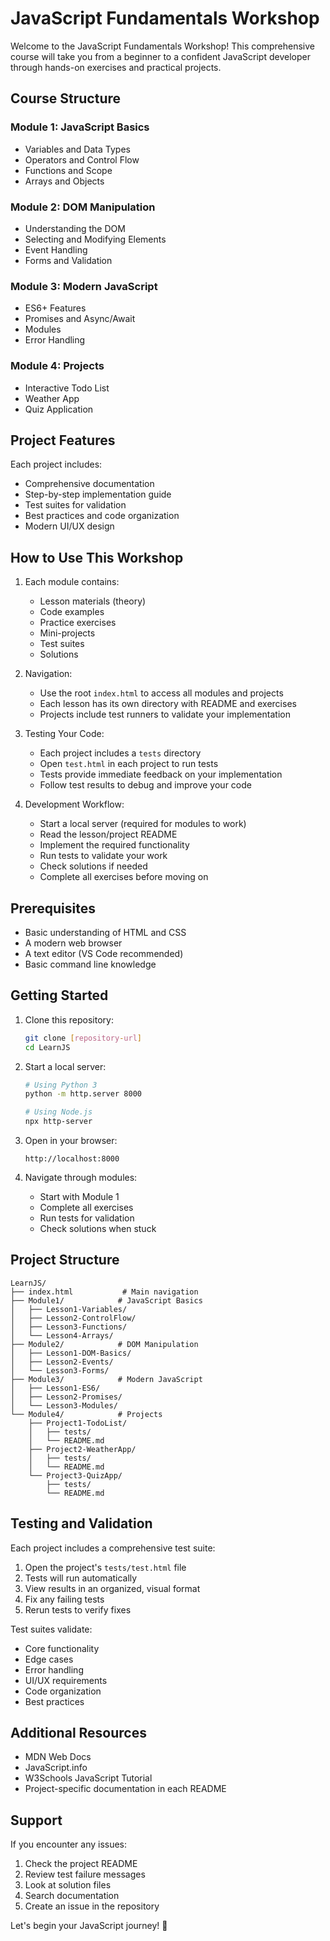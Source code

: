 # JavaScript Fundamentals Workshop

Welcome to the JavaScript Fundamentals Workshop! This comprehensive course will take you from a beginner to a confident JavaScript developer through hands-on exercises and practical projects.

## Course Structure

### Module 1: JavaScript Basics
- Variables and Data Types
- Operators and Control Flow
- Functions and Scope
- Arrays and Objects

### Module 2: DOM Manipulation
- Understanding the DOM
- Selecting and Modifying Elements
- Event Handling
- Forms and Validation

### Module 3: Modern JavaScript
- ES6+ Features
- Promises and Async/Await
- Modules
- Error Handling

### Module 4: Projects
- Interactive Todo List
- Weather App
- Quiz Application

## Project Features

Each project includes:
- Comprehensive documentation
- Step-by-step implementation guide
- Test suites for validation
- Best practices and code organization
- Modern UI/UX design

## How to Use This Workshop

1. Each module contains:
   - Lesson materials (theory)
   - Code examples
   - Practice exercises
   - Mini-projects
   - Test suites
   - Solutions

2. Navigation:
   - Use the root `index.html` to access all modules and projects
   - Each lesson has its own directory with README and exercises
   - Projects include test runners to validate your implementation

3. Testing Your Code:
   - Each project includes a `tests` directory
   - Open `test.html` in each project to run tests
   - Tests provide immediate feedback on your implementation
   - Follow test results to debug and improve your code

4. Development Workflow:
   - Start a local server (required for modules to work)
   - Read the lesson/project README
   - Implement the required functionality
   - Run tests to validate your work
   - Check solutions if needed
   - Complete all exercises before moving on

## Prerequisites
- Basic understanding of HTML and CSS
- A modern web browser
- A text editor (VS Code recommended)
- Basic command line knowledge

## Getting Started

1. Clone this repository:
   ```bash
   git clone [repository-url]
   cd LearnJS
   ```

2. Start a local server:
   ```bash
   # Using Python 3
   python -m http.server 8000

   # Using Node.js
   npx http-server
   ```

3. Open in your browser:
   ```
   http://localhost:8000
   ```

4. Navigate through modules:
   - Start with Module 1
   - Complete all exercises
   - Run tests for validation
   - Check solutions when stuck

## Project Structure
```
LearnJS/
├── index.html           # Main navigation
├── Module1/            # JavaScript Basics
│   ├── Lesson1-Variables/
│   ├── Lesson2-ControlFlow/
│   ├── Lesson3-Functions/
│   └── Lesson4-Arrays/
├── Module2/            # DOM Manipulation
│   ├── Lesson1-DOM-Basics/
│   ├── Lesson2-Events/
│   └── Lesson3-Forms/
├── Module3/            # Modern JavaScript
│   ├── Lesson1-ES6/
│   ├── Lesson2-Promises/
│   └── Lesson3-Modules/
└── Module4/            # Projects
    ├── Project1-TodoList/
    │   ├── tests/
    │   └── README.md
    ├── Project2-WeatherApp/
    │   ├── tests/
    │   └── README.md
    └── Project3-QuizApp/
        ├── tests/
        └── README.md
```

## Testing and Validation

Each project includes a comprehensive test suite:
1. Open the project's `tests/test.html` file
2. Tests will run automatically
3. View results in an organized, visual format
4. Fix any failing tests
5. Rerun tests to verify fixes

Test suites validate:
- Core functionality
- Edge cases
- Error handling
- UI/UX requirements
- Code organization
- Best practices

## Additional Resources
- MDN Web Docs
- JavaScript.info
- W3Schools JavaScript Tutorial
- Project-specific documentation in each README

## Support
If you encounter any issues:
1. Check the project README
2. Review test failure messages
3. Look at solution files
4. Search documentation
5. Create an issue in the repository

Let's begin your JavaScript journey! 🚀 